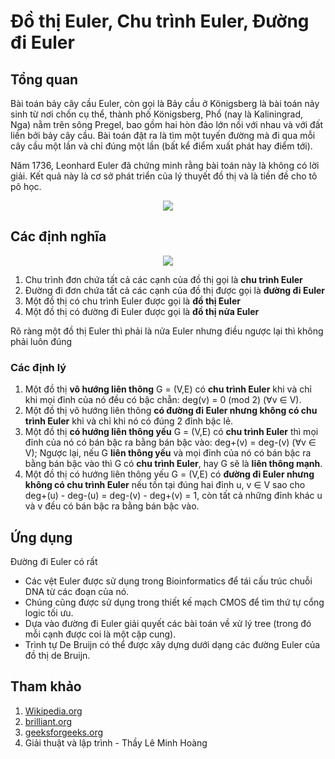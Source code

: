 # Đồ thị Euler, Chu trình Euler, Đường đi Euler

## Tổng quan

Bài toán bảy cây cầu Euler, còn gọi là Bảy cầu ở Königsberg là bài toán nảy sinh từ nơi chốn cụ thể, thành phố Königsberg, Phổ (nay là Kaliningrad, Nga) nằm trên sông Pregel, bao gồm hai hòn đảo lớn nối với nhau và với đất liền bởi bảy cây cầu. Bài toán đặt ra là tìm một tuyến đường mà đi qua mỗi cây cầu một lần và chỉ đúng một lần (bất kể điểm xuất phát hay điểm tới).

Năm 1736, Leonhard Euler đã chứng minh rằng bài toán này là không có lời giải. Kết quả này là cơ sở phát triển của lý thuyết đồ thị và là tiền đề cho tô pô học.

<p align = "center"><img src = "https://brilliant-staff-media.s3-us-west-2.amazonaws.com/tiffany-wang/MJufJoRB0r.pngg">
  
## Các định nghĩa

<p align = "center"><img src = "https://user-images.githubusercontent.com/35303672/48727417-28c3d500-ec58-11e8-9715-33b168a50b7c.png">

1. Chu trình đơn chứa tất cả các cạnh của đồ thị gọi là **chu trình Euler**
2. Đường đi đơn chứa tất cả các cạnh của đồ thị được gọi là **đường đi Euler**
3. Một đồ thị có chu trình Euler được gọi là **đồ thị Euler**
4. Một đồ thị có đường đi Euler được gọi là **đồ thị nửa Euler**

Rõ ràng một đồ thị Euler thì phải là nửa Euler nhưng điều ngược lại thì không phải luôn đúng

### Các định lý

1. Một đồ thị **vô hướng liên thông** G = (V,E) có **chu trình Euler** khi và chỉ khi mọi đỉnh của nó đều có bậc chẵn: deg(v) = 0 (mod 2) (∀v ∈ V).
2. Một đồ thị vô hướng liên thông **có đường đi Euler nhưng không có chu trình Euler** khi và chỉ khi nó có đúng 2 đỉnh bậc lẻ.
3. Một đồ thị **có hướng liên thông yếu** G = (V,E) có **chu trình Euler** thì mọi đỉnh của nó có bán bậc ra bằng bán bậc vào: deg+(v) = deg-(v) (∀v ∈ V); Ngược lại, nếu G **liên thông yếu** và mọi đỉnh của nó có bán bậc ra bằng bán bậc vào thì G có **chu trình Euler**, hay G sẽ là **liên thông mạnh**.
4. Một đồ thị có hướng liên thông yếu G = (V,E) có **đường đi Euler nhưng không có chu trình Euler** nếu tồn tại đúng hai đỉnh u, v ∈ V sao cho deg+(u) - deg-(u) = deg-(v) - deg+(v) = 1, còn tất cả những đỉnh khác u và v đều có bán bậc ra bằng bán bậc vào.

## Ứng dụng

Đường đi Euler có rất 
* Các vệt Euler được sử dụng trong Bioinformatics để tái cấu trúc chuỗi DNA từ các đoạn của nó. 
* Chúng cũng được sử dụng trong thiết kế mạch CMOS để tìm thứ tự cổng logic tối ưu. 
* Dựa vào đường đi Euler giải quyết các bài toán về xử lý tree (trong đó mỗi cạnh được coi là một cặp cung). 
* Trình tự De Bruijn có thể được xây dựng dưới dạng các đường Euler của đồ thị de Bruijn.

## Tham khảo
1. [Wikipedia.org](https://en.wikipedia.org/wiki/Eulerian_path)
2. [brilliant.org](https://brilliant.org/wiki/eulerian-path/)
3. [geeksforgeeks.org](https://www.geeksforgeeks.org/eulerian-path-and-circuit/)
4. Giải thuật và lập trình - Thầy Lê Minh Hoàng
